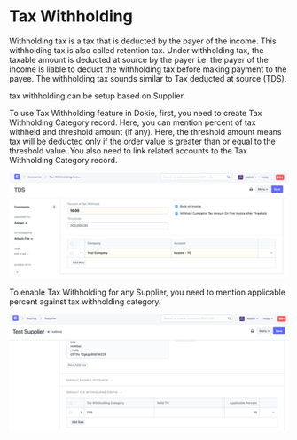 <!-- add-breadcrumbs -->
# Tax Withholding
Withholding tax is a tax that is deducted by the payer of the income. This withholding tax is also called retention tax. Under withholding tax, the taxable amount is deducted at source by the payer i.e. the payer of the income is liable to deduct the withholding tax before making payment to the payee.
The withholding tax sounds similar to Tax deducted at source (TDS).

 tax withholding can be setup based on Supplier.

To use Tax Withholding feature in Dokie, first, you need to create Tax Withholding Category record. Here, you can mention percent of tax withheld and threshold amount (if any). Here, the threshold amount means tax will be deducted only if the order value is greater than or equal to the threshold value. You also need to link related accounts to the Tax Withholding Category record.

<img class="screenshot" alt="Tax Withholding Category" src="./assets/tax-withholding-category.png">

To enable Tax Withholding for any Supplier, you need to mention applicable percent against tax withholding category.

<img class="screenshot" alt="Tax Withholding for Supplier" src="./assets/tax-withholding-for-supplier.png">


